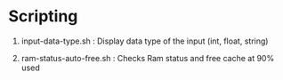# Scripting

1. input-data-type.sh : Display data type of the input (int, float, string)

2. ram-status-auto-free.sh : Checks Ram status and free cache at 90% used
